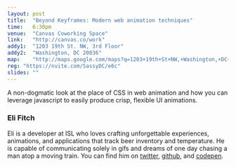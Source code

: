```yaml
---
layout: post
title:  "Beyond Keyframes: Modern web animation techniques"
time:   6:30pm
venue:  "Canvas Coworking Space"
link:   "http://canvas.co/work"
addy1:  "1203 19th St. NW, 3rd Floor"
addy2:  "Washington, DC 20036"
map:    "http://maps.google.com/maps?q=1203+19th+St+NW,+Washington,+DC+20036"
reg: "https://nvite.com/SassyDC/e6c"
slides: ""
---
```


A non-dogmatic look at the place of CSS in web animation and how you can leverage javascript to easily produce crisp, flexible UI animations. 

### Eli Fitch

Eli is a developer at ISL who loves crafting unforgettable experiences, animations, and applications that track beer inventory and temperature.  He is capable of communicating solely in gifs and dreams of one day chasing a man atop a moving train.  You can find him on [twitter](twitter.com/elifitch), [github](github.com/elifitch), and [codepen](codepen.io/EliFitch).
